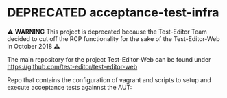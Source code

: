 # DEPRECATED acceptance-test-infra

:warning: **WARNING** This project is deprecated because the Test-Editor Team decided to cut off the RCP functionality  for the sake of the Test-Editor-Web in October 2018 :warning:

The main repository for the project Test-Editor-Web can be found under https://github.com/test-editor/test-editor-web

Repo that contains the configuration of vagrant and scripts to setup and execute acceptance tests againnst the AUT:
